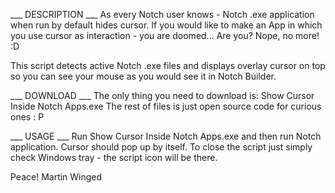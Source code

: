 ___ DESCRIPTION ___
As every Notch user knows - Notch .exe application when run by default hides cursor.
If you would like to make an App in which you use cursor as interaction - you are doomed...
Are you? Nope, no more! :D

This script detects active Notch .exe files and displays overlay cursor on top so you can see your mouse as you would see it in Notch Builder.

___ DOWNLOAD ___
The only thing you need to download is: Show Cursor Inside Notch Apps.exe
The rest of files is just open source code for curious ones : P

___ USAGE ___
Run Show Cursor Inside Notch Apps.exe and then run Notch application. Cursor should pop up by itself. To close the script just simply check Windows tray - the script icon will be there.



Peace!
Martin Winged
